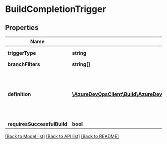 # BuildCompletionTrigger

## Properties
Name | Type | Description | Notes
------------ | ------------- | ------------- | -------------
**triggerType** | **string** | The type of the trigger. | [optional] 
**branchFilters** | **string[]** |  | [optional] 
**definition** | [**\AzureDevOpsClient\Build\AzureDevOpsClient\Build\Model\DefinitionReference**](DefinitionReference.md) | A reference to the definition that should trigger builds for this definition. | [optional] 
**requiresSuccessfulBuild** | **bool** |  | [optional] 

[[Back to Model list]](../README.md#documentation-for-models) [[Back to API list]](../README.md#documentation-for-api-endpoints) [[Back to README]](../README.md)


